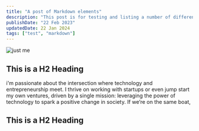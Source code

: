 ```yaml
---
title: "A post of Markdown elements"
description: "This post is for testing and listing a number of different markdown elements"
publishDate: "22 Feb 2023"
updatedDate: 22 Jan 2024
tags: ["test", "markdown"]
---
```


![just me](@/assets/hero.jpg)

## This is a H2 Heading

i'm passionate about the intersection where technology and entrepreneurship meet. I thrive on working with startups or even jump start my own ventures, driven by a single mission: leveraging the power of technology to spark a positive change in society. If we’re on the same boat,

## This is a H2 Heading
